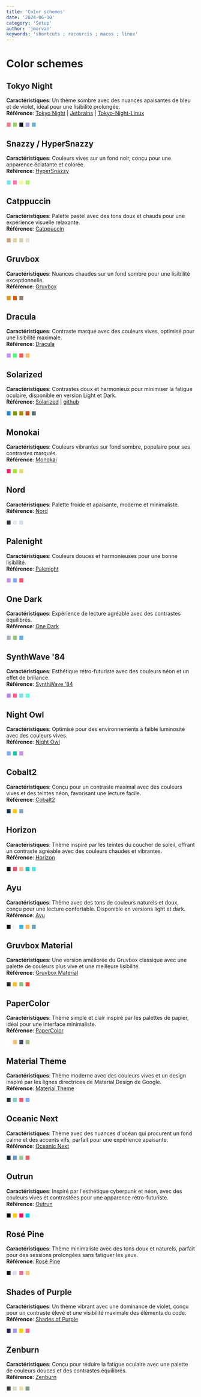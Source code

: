 ```yaml
---
title: 'Color schemes'
date: '2024-06-10'
category: 'Setup'
author: 'jmorvan'
keywords: 'shortcuts ; racourcis ; macos ; linux'
---
```


# Color schemes
## Tokyo Night
**Caractéristiques**: Un thème sombre avec des nuances apaisantes de bleu et de violet, idéal pour une lisibilité prolongée.  
**Référence**: [Tokyo Night](https://github.com/enkia/tokyo-night-vscode-theme) | [Jetbrains](https://plugins.jetbrains.com/plugin/18820-tokyo-night-theme) | [Tokyo-Night-Linux](https://github.com/stronk-dev/Tokyo-Night-Linux)

<span style="color: #f7768e">&#9632;</span>
<span style="color: #9ece6a">&#9632;</span>
<span style="color: #1a1b27;">&#9632;</span>
<span style="color: #a9a1e1;">&#9632;</span>
<span style="color: #6fb3d2;">&#9632;</span>

## Snazzy / HyperSnazzy
**Caractéristiques**: Couleurs vives sur un fond noir, conçu pour une apparence éclatante et colorée.  
**Référence**: [HyperSnazzy](https://github.com/sindresorhus/hyper-snazzy)  

<span style="color: #76e3ea;">&#9632;</span>
<span style="color: #ff75b5;">&#9632;</span>
<span style="color: #f3f99d;">&#9632;</span>
<span style="color: #b9f26b;">&#9632;</span>

## Catppuccin
**Caractéristiques**: Palette pastel avec des tons doux et chauds pour une expérience visuelle relaxante.  
**Référence**: [Catppuccin](https://github.com/catppuccin/catppuccin)  

<span style="color: #c7a27c;">&#9632;</span>
<span style="color: #e0d2a3;">&#9632;</span>
<span style="color: #d9cfb0;">&#9632;</span>
<span style="color: #e9e1cf;">&#9632;</span>

## Gruvbox
**Caractéristiques**: Nuances chaudes sur un fond sombre pour une lisibilité exceptionnelle.  
**Référence**: [Gruvbox](https://github.com/morhetz/gruvbox)  

<span style="color: #d79921;">&#9632;</span>
<span style="color: #d65d0e;">&#9632;</span>
<span style="color: #928374;">&#9632;</span>

## Dracula
**Caractéristiques**: Contraste marqué avec des couleurs vives, optimisé pour une lisibilité maximale.  
**Référence**: [Dracula](https://draculatheme.com/)  

<span style="color: #bd93f9;">&#9632;</span>
<span style="color: #50fa7b;">&#9632;</span>
<span style="color: #ff5555;">&#9632;</span>
<span style="color: #ffb86c;">&#9632;</span>

## Solarized
**Caractéristiques**: Contrastes doux et harmonieux pour minimiser la fatigue oculaire, disponible en version Light et Dark.  
**Référence**: [Solarized](https://ethanschoonover.com/solarized/) | [github](https://github.com/altercation/solarized)

<span style="color: #268bd2;">&#9632;</span>
<span style="color: #859900;">&#9632;</span>
<span style="color: #b58900;">&#9632;</span>
<span style="color: #cb4b16;">&#9632;</span>
<span style="color: #586e75;">&#9632;</span>

## Monokai
**Caractéristiques**: Couleurs vibrantes sur fond sombre, populaire pour ses contrastes marqués.  
**Référence**: [Monokai](https://monokai.pro/)  

<span style="color: #f92672;">&#9632;</span>
<span style="color: #a6e22e;">&#9632;</span>
<span style="color: #e6db74;">&#9632;</span>

## Nord
**Caractéristiques**: Palette froide et apaisante, moderne et minimaliste.  
**Référence**: [Nord](https://www.nordtheme.com/)  

<span style="color: #2e3440;">&#9632;</span>
<span style="color: #e5e9f0;">&#9632;</span>
<span style="color: #d8dee9;">&#9632;</span>

## Palenight
**Caractéristiques**: Couleurs douces et harmonieuses pour une bonne lisibilité.  
**Référence**: [Palenight](https://marketplace.visualstudio.com/items?itemName=whizkydee.material-palenight-theme)  

<span style="color: #c792ea;">&#9632;</span>
<span style="color: #82aaff;">&#9632;</span>
<span style="color: #ff5370;">&#9632;</span>

## One Dark
**Caractéristiques**: Expérience de lecture agréable avec des contrastes équilibrés.  
**Référence**: [One Dark](https://atom.io/themes/one-dark-syntax)  

<span style="color: #abb2bf;">&#9632;</span>
<span style="color: #98c379;">&#9632;</span>
<span style="color: #61afef;">&#9632;</span>

## SynthWave '84
**Caractéristiques**: Esthétique rétro-futuriste avec des couleurs néon et un effet de brillance.  
**Référence**: [SynthWave '84](https://marketplace.visualstudio.com/items?itemName=RobbOwen.synthwave-vscode)  

<span style="color: #b084eb;">&#9632;</span>
<span style="color: #ff5c8d;">&#9632;</span>
<span style="color: #7ae0ee;">&#9632;</span>
<span style="color: #64ffda;">&#9632;</span>

## Night Owl
**Caractéristiques**: Optimisé pour des environnements à faible luminosité avec des couleurs vives.  
**Référence**: [Night Owl](https://marketplace.visualstudio.com/items?itemName=sdras.night-owl)  

<span style="color: #82aaff;">&#9632;</span>
<span style="color: #21c7a8;">&#9632;</span>
<span style="color: #c792ea;">&#9632;</span>

## Cobalt2
**Caractéristiques**: Conçu pour un contraste maximal avec des couleurs vives et des teintes néon, favorisant une lecture facile.  
**Référence**: [Cobalt2](https://github.com/wesbos/cobalt2)  

<span style="color: #193549;">&#9632;</span>
<span style="color: #ffc600;">&#9632;</span>
<span style="color: #80a4c2;">&#9632;</span>

## Horizon
**Caractéristiques**: Thème inspiré par les teintes du coucher de soleil, offrant un contraste agréable avec des couleurs chaudes et vibrantes.  
**Référence**: [Horizon](https://marketplace.visualstudio.com/items?itemName=jolaleye.horizon-theme-vscode)

<span style="color: #1C1E26;">&#9632;</span>
<span style="color: #E95678;">&#9632;</span>
<span style="color: #FAB795;">&#9632;</span>
<span style="color: #21BFC2;">&#9632;</span>
<span style="color: #59E3E3;">&#9632;</span>

## Ayu
**Caractéristiques**: Thème avec des tons de couleurs naturels et doux, conçu pour une lecture confortable. Disponible en versions light et dark.  
**Référence**: [Ayu](https://github.com/dempfi/ayu)

<span style="color: #0F1419;">&#9632;</span>
<span style="color: #FAFAFA;">&#9632;</span>
<span style="color: #39BAE6;">&#9632;</span>
<span style="color: #FFB454;">&#9632;</span>
<span style="color: #6A9FB5;">&#9632;</span>

## Gruvbox Material
**Caractéristiques**: Une version améliorée du Gruvbox classique avec une palette de couleurs plus vive et une meilleure lisibilité.  
**Référence**: [Gruvbox Material](https://github.com/sainnhe/gruvbox-material)

<span style="color: #282828;">&#9632;</span>
<span style="color: #fabd2f;">&#9632;</span>
<span style="color: #8ec07c;">&#9632;</span>
<span style="color: #fb4934;">&#9632;</span>

## PaperColor
**Caractéristiques**: Thème simple et clair inspiré par les palettes de papier, idéal pour une interface minimaliste.  
**Référence**: [PaperColor](https://github.com/NLKNguyen/papercolor-theme)

<span style="color: #ffffff;">&#9632;</span>
<span style="color: #f4bf75;">&#9632;</span>
<span style="color: #4c566a;">&#9632;</span>
<span style="color: #a3be8c;">&#9632;</span>

## Material Theme
**Caractéristiques**: Thème moderne avec des couleurs vives et un design inspiré par les lignes directrices de Material Design de Google.  
**Référence**: [Material Theme](https://material-theme.com/)

<span style="color: #263238;">&#9632;</span>
<span style="color: #80CBC4;">&#9632;</span>
<span style="color: #FF5370;">&#9632;</span>
<span style="color: #82AAFF;">&#9632;</span>

## Oceanic Next
**Caractéristiques**: Thème avec des nuances d'océan qui procurent un fond calme et des accents vifs, parfait pour une expérience apaisante.  
**Référence**: [Oceanic Next](https://github.com/voronianski/oceanic-next-color-scheme)

<span style="color: #1B2B34;">&#9632;</span>
<span style="color: #6699CC;">&#9632;</span>
<span style="color: #99C794;">&#9632;</span>
<span style="color: #EC5f67;">&#9632;</span>

## Outrun
**Caractéristiques**: Inspiré par l'esthétique cyberpunk et néon, avec des couleurs vives et contrastées pour une apparence rétro-futuriste.  
**Référence**: [Outrun](https://marketplace.visualstudio.com/items?itemName=samrapdev.outrun)

<span style="color: #000000;">&#9632;</span>
<span style="color: #FFCC00;">&#9632;</span>
<span style="color: #FF0066;">&#9632;</span>
<span style="color: #00CCFF;">&#9632;</span>

## Rosé Pine
**Caractéristiques**: Thème minimaliste avec des tons doux et naturels, parfait pour des sessions prolongées sans fatiguer les yeux.  
**Référence**: [Rosé Pine](https://rosepinetheme.com/)

<span style="color: #191724;">&#9632;</span>
<span style="color: #e0def4;">&#9632;</span>
<span style="color: #eb6f92;">&#9632;</span>
<span style="color: #f6c177;">&#9632;</span>

## Shades of Purple
**Caractéristiques**: Un thème vibrant avec une dominance de violet, conçu pour un contraste élevé et une visibilité maximale des éléments du code.  
**Référence**: [Shades of Purple](https://shades-of-purple.com/)

<span style="color: #2D2B55;">&#9632;</span>
<span style="color: #A599E9;">&#9632;</span>
<span style="color: #FAD000;">&#9632;</span>
<span style="color: #FF628C;">&#9632;</span>

## Zenburn
**Caractéristiques**: Conçu pour réduire la fatigue oculaire avec une palette de couleurs douces et des contrastes équilibrés.  
**Référence**: [Zenburn](https://kippura.org/zenburnpage/)

<span style="color: #3F3F3F;">&#9632;</span>
<span style="color: #DCDCCC;">&#9632;</span>
<span style="color: #F0DFAF;">&#9632;</span>
<span style="color: #7F9F7F;">&#9632;</span>